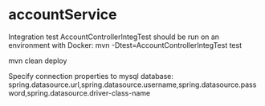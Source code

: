 # accountService


Integration test AccountControllerIntegTest should be run on an environment with Docker:
mvn -Dtest=AccountControllerIntegTest test

mvn clean deploy

Specify connection properties to mysql database:
spring.datasource.url,spring.datasource.username,spring.datasource.password,spring.datasource.driver-class-name
